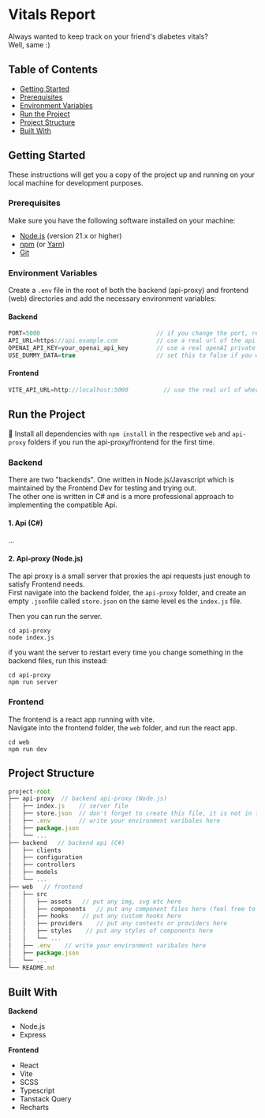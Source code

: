 # Vitals Report

Always wanted to keep track on your friend's diabetes vitals?  
Well, same :)

## Table of Contents

- [Getting Started](#getting-started)
- [Prerequisites](#prerequisites)
- [Environment Variables](#environment-variables)
- [Run the Project](#run-the-project)
- [Project Structure](#project-structure)
- [Built With](#built-with)

## Getting Started

These instructions will get you a copy of the project up and running on your local machine for development purposes.

### Prerequisites

Make sure you have the following software installed on your machine:

- [Node.js](https://nodejs.org/) (version 21.x or higher)
- [npm](https://www.npmjs.com/) (or [Yarn](https://yarnpkg.com/))
- [Git](https://git-scm.com/)

### Environment Variables 

Create a `.env` file in the root of both the backend (api-proxy) and frontend (web) directories and add the necessary environment variables:
#### Backend  
```js
PORT=5000                                 // if you change the port, remember to change it in the .env file of the frontend, too
API_URL=https://api.example.com           // use a real url of the api where you get the vitals data from (if you don't know, use the dummy data)
OPENAI_API_KEY=your_openai_api_key        // use a real openAI private api key if you have one (if not use the dummy data)
USE_DUMMY_DATA=true                       // set this to false if you want to make the actual api calls. Leave it to true if you want to have the dummy data returned
```
#### Frontend
```js
VITE_API_URL=http://localhost:5000          // use the real url of where your server is running. If you use the backend you started locally, you can use localhost and the port you chose.
```

## Run the Project

🚨 Install all dependencies with `npm install` in the respective `web` and `api-proxy` folders if you run the api-proxy/frontend for the first time.  

### Backend

There are two "backends". One written in Node.js/Javascript which is maintained by the Frontend Dev for testing and trying out.   
The other one is written in C# and is a more professional approach to implementing the compatible Api.  

#### 1. Api (C#)

... 

#### 2. Api-proxy (Node.js)

The api proxy is a small server that proxies the api requests just enough to satisfy Frontend needs.   
First navigate into the backend folder, the `api-proxy` folder, and create an empty `.json`file called `store.json` on the same level es the `index.js` file.   

Then you can run the server.  
```
cd api-proxy
node index.js
```
if you want the server to restart every time you change something in the backend files, run this instead: 
```
cd api-proxy
npm run server
```
### Frontend

The frontend is a react app running with vite.  
Navigate into the frontend folder, the `web` folder, and run the react app.  
```
cd web
npm run dev
```

## Project Structure

```js
project-root   
├── api-proxy  // backend api-proxy (Node.js)
│   ├── index.js    // server file
│   ├── store.json  // don't forget to create this file, it is not in the gitHub repo because of privacy issues
│   ├── .env        // write your environment varibales here
│   ├── package.json    
│   └── ...
├── backend   // backend api (C#)
│   ├── clients
│   ├── configuration
│   ├── controllers
│   ├── models    
│   └── ...    
├── web   // frontend    
│   ├── src
│   │   ├── assets   // put any img, svg etc here
│   │   ├── components   // put any component files here (feel free to nest it further)
│   │   ├── hooks    // put any custom hooks here
│   │   ├── providers    // put any contexts or providers here
│   │   ├── styles    // put any styles of components here
│   │   └── ...    
│   ├── .env    // write your environment varibales here
│   ├── package.json    
│   └── ...    
└── README.md 
```

## Built With

**Backend**   
- Node.js
- Express

**Frontend**
- React
- Vite
- SCSS
- Typescript
- Tanstack Query
- Recharts
